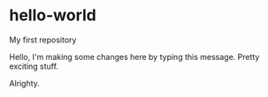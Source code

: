# hello-world
My first repository

Hello, I'm making some changes here by typing this message. Pretty exciting stuff.

Alrighty.
